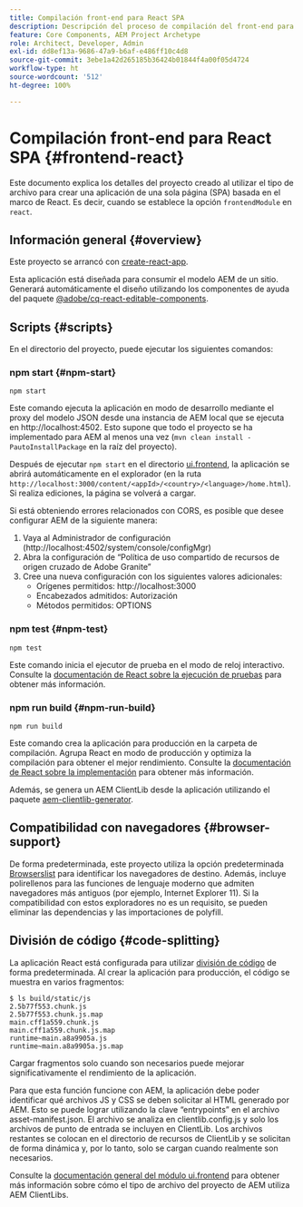 ```yaml
---
title: Compilación front-end para React SPA
description: Descripción del proceso de compilación del front-end para proyectos de SPA basados en React
feature: Core Components, AEM Project Archetype
role: Architect, Developer, Admin
exl-id: dd8ef13a-9686-47a9-b6af-e486ff10c4d8
source-git-commit: 3ebe1a42d265185b36424b01844f4a00f05d4724
workflow-type: ht
source-wordcount: '512'
ht-degree: 100%

---
```


# Compilación front-end para React SPA {#frontend-react}

Este documento explica los detalles del proyecto creado al utilizar el tipo de archivo para crear una aplicación de una sola página (SPA) basada en el marco de React. Es decir, cuando se establece la opción `frontendModule` en `react`.

## Información general {#overview}

Este proyecto se arrancó con [create-react-app](https://github.com/facebook/create-react-app).

Esta aplicación está diseñada para consumir el modelo AEM de un sitio. Generará automáticamente el diseño utilizando los componentes de ayuda del paquete [@adobe/cq-react-editable-components](https://www.npmjs.com/package/@adobe/cq-react-editable-components).

## Scripts {#scripts}

En el directorio del proyecto, puede ejecutar los siguientes comandos:

### npm start {#npm-start}

```shell
npm start
```

Este comando ejecuta la aplicación en modo de desarrollo mediante el proxy del modelo JSON desde una instancia de AEM local que se ejecuta en http://localhost:4502. Esto supone que todo el proyecto se ha implementado para AEM al menos una vez (`mvn clean install -PautoInstallPackage` en la raíz del proyecto).

Después de ejecutar `npm start` en el directorio [ui.frontend](uifrontend.md), la aplicación se abrirá automáticamente en el explorador (en la ruta `http://localhost:3000/content/<appId>/<country>/<language>/home.html`). Si realiza ediciones, la página se volverá a cargar.

Si está obteniendo errores relacionados con CORS, es posible que desee configurar AEM de la siguiente manera:

1. Vaya al Administrador de configuración (http://localhost:4502/system/console/configMgr)
1. Abra la configuración de “Política de uso compartido de recursos de origen cruzado de Adobe Granite”
1. Cree una nueva configuración con los siguientes valores adicionales:
   * Orígenes permitidos: http://localhost:3000
   * Encabezados admitidos: Autorización
   * Métodos permitidos: OPTIONS

### npm test {#npm-test}

```shell
npm test
```

Este comando inicia el ejecutor de prueba en el modo de reloj interactivo. Consulte la [documentación de React sobre la ejecución de pruebas](https://facebook.github.io/create-react-app/docs/running-tests) para obtener más información.

### npm run build {#npm-run-build}

```shell
npm run build
```

Este comando crea la aplicación para producción en la carpeta de compilación. Agrupa React en modo de producción y optimiza la compilación para obtener el mejor rendimiento. Consulte la [documentación de React sobre la implementación](https://facebook.github.io/create-react-app/docs/deployment) para obtener más información.

Además, se genera un AEM ClientLib desde la aplicación utilizando el paquete [aem-clientlib-generator](https://github.com/wcm-io-frontend/aem-clientlib-generator).

## Compatibilidad con navegadores {#browser-support}

De forma predeterminada, este proyecto utiliza la opción predeterminada [Browserslist](https://github.com/browserslist/browserslist) para identificar los navegadores de destino. Además, incluye polirellenos para las funciones de lenguaje moderno que admiten navegadores más antiguos (por ejemplo, Internet Explorer 11). Si la compatibilidad con estos exploradores no es un requisito, se pueden eliminar las dependencias y las importaciones de polyfill.

## División de código {#code-splitting}

La aplicación React está configurada para utilizar [división de código](https://webpack.js.org/guides/code-splitting) de forma predeterminada. Al crear la aplicación para producción, el código se muestra en varios fragmentos:

```shell
$ ls build/static/js
2.5b77f553.chunk.js
2.5b77f553.chunk.js.map
main.cff1a559.chunk.js
main.cff1a559.chunk.js.map
runtime~main.a8a9905a.js
runtime~main.a8a9905a.js.map
```

Cargar fragmentos solo cuando son necesarios puede mejorar significativamente el rendimiento de la aplicación.

Para que esta función funcione con AEM, la aplicación debe poder identificar qué archivos JS y CSS se deben solicitar al HTML generado por AEM. Esto se puede lograr utilizando la clave “entrypoints” en el archivo asset-manifest.json. El archivo se analiza en clientlib.config.js y solo los archivos de punto de entrada se incluyen en ClientLib. Los archivos restantes se colocan en el directorio de recursos de ClientLib y se solicitan de forma dinámica y, por lo tanto, solo se cargan cuando realmente son necesarios.

Consulte la [documentación general del módulo ui.frontend](uifrontend.md#clientlibs) para obtener más información sobre cómo el tipo de archivo del proyecto de AEM utiliza AEM ClientLibs.
